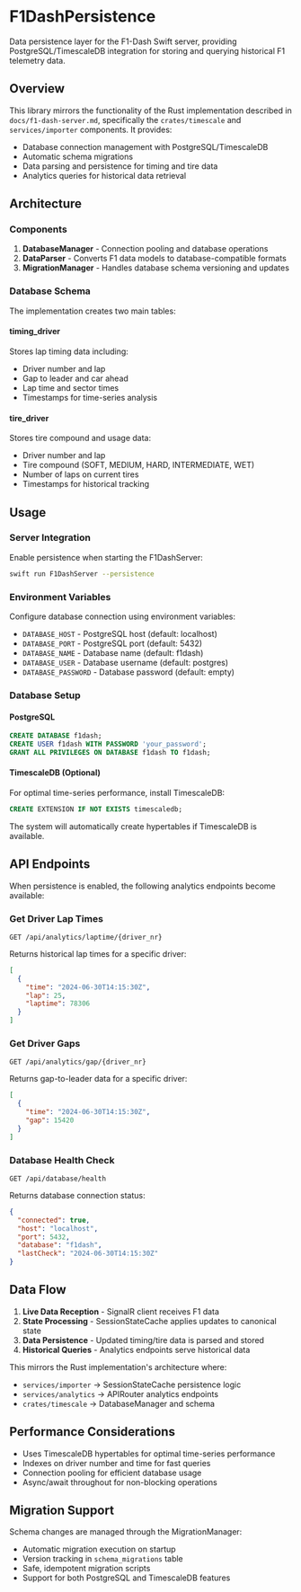 # F1DashPersistence

Data persistence layer for the F1-Dash Swift server, providing PostgreSQL/TimescaleDB integration for storing and querying historical F1 telemetry data.

## Overview

This library mirrors the functionality of the Rust implementation described in `docs/f1-dash-server.md`, specifically the `crates/timescale` and `services/importer` components. It provides:

- Database connection management with PostgreSQL/TimescaleDB
- Automatic schema migrations
- Data parsing and persistence for timing and tire data
- Analytics queries for historical data retrieval

## Architecture

### Components

1. **DatabaseManager** - Connection pooling and database operations
2. **DataParser** - Converts F1 data models to database-compatible formats
3. **MigrationManager** - Handles database schema versioning and updates

### Database Schema

The implementation creates two main tables:

#### timing_driver
Stores lap timing data including:
- Driver number and lap
- Gap to leader and car ahead
- Lap time and sector times
- Timestamps for time-series analysis

#### tire_driver
Stores tire compound and usage data:
- Driver number and lap
- Tire compound (SOFT, MEDIUM, HARD, INTERMEDIATE, WET)
- Number of laps on current tires
- Timestamps for historical tracking

## Usage

### Server Integration

Enable persistence when starting the F1DashServer:

```bash
swift run F1DashServer --persistence
```

### Environment Variables

Configure database connection using environment variables:

- `DATABASE_HOST` - PostgreSQL host (default: localhost)
- `DATABASE_PORT` - PostgreSQL port (default: 5432)
- `DATABASE_NAME` - Database name (default: f1dash)
- `DATABASE_USER` - Database username (default: postgres)
- `DATABASE_PASSWORD` - Database password (default: empty)

### Database Setup

#### PostgreSQL
```sql
CREATE DATABASE f1dash;
CREATE USER f1dash WITH PASSWORD 'your_password';
GRANT ALL PRIVILEGES ON DATABASE f1dash TO f1dash;
```

#### TimescaleDB (Optional)
For optimal time-series performance, install TimescaleDB:

```sql
CREATE EXTENSION IF NOT EXISTS timescaledb;
```

The system will automatically create hypertables if TimescaleDB is available.

## API Endpoints

When persistence is enabled, the following analytics endpoints become available:

### Get Driver Lap Times
```
GET /api/analytics/laptime/{driver_nr}
```

Returns historical lap times for a specific driver:
```json
[
  {
    "time": "2024-06-30T14:15:30Z",
    "lap": 25,
    "laptime": 78306
  }
]
```

### Get Driver Gaps
```
GET /api/analytics/gap/{driver_nr}
```

Returns gap-to-leader data for a specific driver:
```json
[
  {
    "time": "2024-06-30T14:15:30Z",
    "gap": 15420
  }
]
```

### Database Health Check
```
GET /api/database/health
```

Returns database connection status:
```json
{
  "connected": true,
  "host": "localhost",
  "port": 5432,
  "database": "f1dash",
  "lastCheck": "2024-06-30T14:15:30Z"
}
```

## Data Flow

1. **Live Data Reception** - SignalR client receives F1 data
2. **State Processing** - SessionStateCache applies updates to canonical state
3. **Data Persistence** - Updated timing/tire data is parsed and stored
4. **Historical Queries** - Analytics endpoints serve historical data

This mirrors the Rust implementation's architecture where:
- `services/importer` → SessionStateCache persistence logic
- `services/analytics` → APIRouter analytics endpoints
- `crates/timescale` → DatabaseManager and schema

## Performance Considerations

- Uses TimescaleDB hypertables for optimal time-series performance
- Indexes on driver number and time for fast queries
- Connection pooling for efficient database usage
- Async/await throughout for non-blocking operations

## Migration Support

Schema changes are managed through the MigrationManager:
- Automatic migration execution on startup
- Version tracking in `schema_migrations` table
- Safe, idempotent migration scripts
- Support for both PostgreSQL and TimescaleDB features